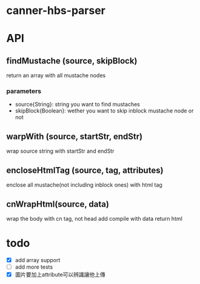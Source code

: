# canner-hbs-parser
# API
## findMustache (source, skipBlock)
return an array with all mustache nodes
### parameters
*	source{String}: string you want to find mustaches
*	skipBlock{Boolean}: wether you want to skip inblock mustache node or not

## warpWith (source, startStr, endStr)
wrap source string with startStr and endStr

## encloseHtmlTag (source, tag, attributes)
enclose all mustache(not including inblock ones) with html tag

## cnWrapHtml(source, data)
wrap the body with cn tag, not head
add compile with data
return html

# todo
- [x] add array support
- [ ] add more tests
- [x] 圖片要加上attribute可以辨識讓他上傳